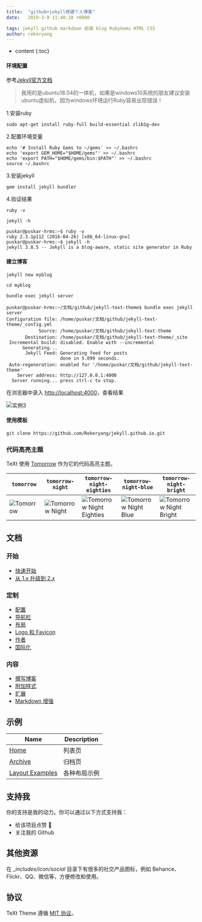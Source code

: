 ```yaml
---
title:  "github+jekyll搭建个人博客"
date:   2019-3-9 11:40:18 +0800

tags: jekyll github markdown 前端 blog RubyGems HTML CSS
author: rekeryang
---
```

* content
{:toc}

#### 环境配置
参考[Jekyll官方文档](https://jekyllrb.com/docs/installation/)

>我用的是ubuntu18.04的一体机，如果是windows10系统的朋友建议安装ubuntu虚拟机，因为windows环境运行Ruby容易出现错误！

1.安装ruby

```
sudo apt-get install ruby-full build-essential zlib1g-dev
```

2.配置环境变量
```
echo '# Install Ruby Gems to ~/gems' >> ~/.bashrc
echo 'export GEM_HOME="$HOME/gems"' >> ~/.bashrc
echo 'export PATH="$HOME/gems/bin:$PATH"' >> ~/.bashrc
source ~/.bashrc
```
3.安装jekyll

```
gem install jekyll bundler
```

4.验证结果

```
ruby -v
```

```
jekyll -h
```

```
puskar@puskar-hrms:~$ ruby -v
ruby 2.3.1p112 (2016-04-26) [x86_64-linux-gnu]
puskar@puskar-hrms:~$ jekyll -h
jekyll 3.8.5 -- Jekyll is a blog-aware, static site generator in Ruby
```

#### 建立博客

```
jekyll new myblog
```

```
cd myblog
```

```
bundle exec jekyll server
```

```
puskar@puskar-hrms:~/文档/github/jekyll-text-theme$ bundle exec jekyll server
Configuration file: /home/puskar/文档/github/jekyll-text-theme/_config.yml
            Source: /home/puskar/文档/github/jekyll-text-theme
       Destination: /home/puskar/文档/github/jekyll-text-theme/_site
 Incremental build: disabled. Enable with --incremental
      Generating...
       Jekyll Feed: Generating feed for posts
                    done in 5.099 seconds.
 Auto-regeneration: enabled for '/home/puskar/文档/github/jekyll-text-theme'
    Server address: http://127.0.0.1:4000
  Server running... press ctrl-c to stop.
```


在浏览器中录入 [http://localhost:4000](http://localhost:4000)，查看结果

![实例3](https://raw.githubusercontent.com/rekeryang/jekyll-text-theme/master/screenshots/3.png)


#### 使用模板

```
git clone https://github.com/Rekeryang/jekyll.github.io.git
```

### 代码高亮主题

TeXt 使用 [Tomorrow](https://github.com/chriskempson/tomorrow-theme) 作为它的代码高亮主题。

| `tomorrow` | `tomorrow-night` | `tomorrow-night-eighties` | `tomorrow-night-blue` | `tomorrow-night-bright` |
| --- |  --- | --- | --- |  --- |
| ![Tomorrow](https://raw.githubusercontent.com/rekeryang/jekyll-text-theme/master/screenshots/highlight_tomorrow.png) | ![Tomorrow Night](https://raw.githubusercontent.com/rekeryang/jekyll-text-theme/master/screenshots/highlight_tomorrow-night.png) | ![Tomorrow Night Eighties](https://raw.githubusercontent.com/rekeryang/jekyll-text-theme/master/screenshots/highlight_tomorrow-night-eighties.png) | ![Tomorrow Night Blue](https://raw.githubusercontent.com/rekeryang/jekyll-text-theme/master/screenshots/highlight_tomorrow-night-blue.png) | ![Tomorrow Night Bright](https://raw.githubusercontent.com/rekeryang/jekyll-text-theme/master/screenshots/highlight_tomorrow-night-bright.png) |

## 文档

### 开始

- [快速开始](https://rekeryang.com/jekyll-text-theme/docs/zh/quick-start)
- [从 1.x 升级到 2.x](https://rekeryang.com/jekyll-text-theme/docs/zh/update-from-1-to-2)

### 定制

- [配置](https://rekeryang.com/jekyll-text-theme/docs/zh/configuration)
- [导航栏](https://rekeryang.com/jekyll-text-theme/docs/zh/navigation)
- [布局](https://rekeryang.com/jekyll-text-theme/docs/zh/layouts)
- [Logo 和 Favicon](https://rekeryang.com/jekyll-text-theme/docs/zh/logo-and-favicon)
- [作者](https://rekeryang.com/jekyll-text-theme/docs/zh/authors)
- [国际化](https://rekeryang.com/jekyll-text-theme/docs/zh/i18n)

### 内容

- [撰写博客](https://rekeryang.com/jekyll-text-theme/docs/zh/writing-posts)
- [附加样式](https://rekeryang.com/jekyll-text-theme/docs/zh/additional-styles)
- [扩展](https://rekeryang.com/jekyll-text-theme/docs/zh/extensions)
- [Markdown 增强](https://rekeryang.com/jekyll-text-theme/docs/zh/markdown-enhancements)

## 示例

| Name | Description |
| --- | --- |
| [Home](https://rekeryang.com/jekyll-text-theme/test/) | 列表页 |
| [Archive](https://rekeryang.com/jekyll-text-theme/archive.html) | 归档页 |
| [Layout Examples](https://rekeryang.com/jekyll-text-theme/samples.html) | 各种布局示例 |

## 支持我

你的支持是我的动力。你可以通过以下方式支持我：

- 给该项目点赞 🌟
- 关注我的 Github


## 其他资源

在 *_includes/icon/social* 目录下有很多的社交产品图标，例如 Behance、Flickr、QQ、微信等，方便修改和使用。

## 协议

TeXt Theme 遵循 [MIT 协议](https://github.com/rekeryang/jekyll-text-theme/blob/master/LICENSE)。
